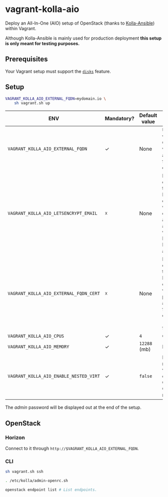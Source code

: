 # vagrant-kolla-aio

Deploy an All-In-One (AIO) setup of OpenStack (thanks to [Kolla-Ansible](https://docs.openstack.org/kolla-ansible/latest/)) within Vagrant.

Although Kolla-Ansible is mainly used for production deployment **this setup is only meant for testing purposes.**

## Prerequisites

Your Vagrant setup must support the [`disks`](https://www.vagrantup.com/docs/experimental#disks) feature.

## Setup

```bash
VAGRANT_KOLLA_AIO_EXTERNAL_FQDN=mydomain.io \
    sh vagrant.sh up
```

| ENV                                    | Mandatory? | Default value | Description                                                                                                                   |
| -------------------------------------- | ---------- | ------------- | ----------------------------------------------------------------------------------------------------------------------------- |
| `VAGRANT_KOLLA_AIO_EXTERNAL_FQDN`      | ✓          | None          | URL through which OpenStack will be accessed from outside.                                                                    |
| `VAGRANT_KOLLA_AIO_LETSENCRYPT_EMAIL`  | ☓          | None          | Enables the external TLS termination. It must be completed with the email address associated with your Let's Encrypt account. |
| `VAGRANT_KOLLA_AIO_EXTERNAL_FQDN_CERT` | ☓          | None          | Enables the external TLS termination. It must be completed with a private key and a fullchain certificate (PEM format).       |
| `VAGRANT_KOLLA_AIO_CPUS`               | ✓          | `4`           | CPUs                                                                                                                          |
| `VAGRANT_KOLLA_AIO_MEMORY`             | ✓          | `12288` (mb)  | RAM                                                                                                                           |
| `VAGRANT_KOLLA_AIO_ENABLE_NESTED_VIRT` | ✓          | `false`       | Enables nested virtualization on All-In-One OpenStack node.                                                                   |

The _admin_ password will be displayed out at the end of the setup.

## OpenStack

### Horizon

Connect to it through `http://$VAGRANT_KOLLA_AIO_EXTERNAL_FQDN`.

### CLI

```bash
sh vagrant.sh ssh

. /etc/kolla/admin-openrc.sh

openstack endpoint list # List endpoints.
```
